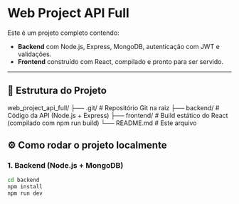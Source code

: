 # Web Project API Full

Este é um projeto completo contendo:

- **Backend** com Node.js, Express, MongoDB, autenticação com JWT e validações.
- **Frontend** construído com React, compilado e pronto para ser servido.

---

## 📁 Estrutura do Projeto

web_project_api_full/
├── .git/ # Repositório Git na raiz
├── backend/ # Código da API (Node.js + Express)
├── frontend/ # Build estático do React (compilado com npm run build)
└── README.md # Este arquivo

## ⚙️ Como rodar o projeto localmente

### 1. Backend (Node.js + MongoDB)

```bash
cd backend
npm install
npm run dev